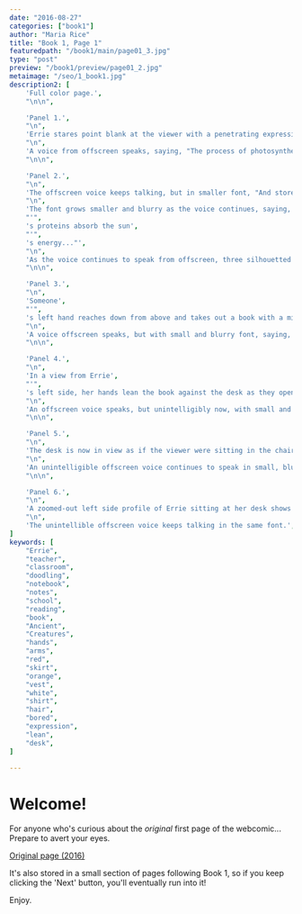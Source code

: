 ```yaml
---
date: "2016-08-27"
categories: ["book1"]
author: "Maria Rice"
title: "Book 1, Page 1"
featuredpath: "/book1/main/page01_3.jpg"
type: "post"
preview: "/book1/preview/page01_2.jpg"
metaimage: "/seo/1_book1.jpg"
description2: [
    'Full color page.',
    "\n\n",

    'Panel 1.',
    "\n",
    'Errie stares point blank at the viewer with a penetrating expression. She sits at her wooden desk with her elbows resting on its flat surface and her face leaning slightly against her right palm. The teenager has straight red hair and wears an orange vest over her white shirt.',
    "\n",
    'A voice from offscreen speaks, saying, "The process of photosynthesis takes energy from the sun..."',
    "\n\n",

    'Panel 2.',
    "\n",
    'The offscreen voice keeps talking, but in smaller font, "And stores it to power the cell..."',
    "\n",
    'The font grows smaller and blurry as the voice continues, saying, "The cell',
    "'",
    's proteins absorb the sun',
    "'",
    's energy..."',
    "\n",
    'As the voice continues to speak from offscreen, three silhouetted figures sit in a line of table-like desks with backpacks at their feet. Unlike the figures to the left and right who lean back in their chairs, the one in the middle leans forward, resting her face on her hand. The middle and right figures have their legs crossed.',    
    "\n\n",

    'Panel 3.',
    "\n",
    'Someone',
    "'",
    's left hand reaches down from above and takes out a book with a mint green hardcover from a pink backpack leaning against a wooden desk leg.',
    "\n",
    'A voice offscreen speaks, but with small and blurry font, saying, "And transform it into sugars..."',
    "\n\n",

    'Panel 4.',
    "\n",
    'In a view from Errie',
    "'",
    's left side, her hands lean the book against the desk as they open it to the middle. Some of her red hair shows up on the small part of the front of her outfit that is visible within the panel.',
    "\n",
    'An offscreen voice speaks, but unintelligibly now, with small and excessively blurry font.',
    "\n\n",

    'Panel 5.',
    "\n",
    'The desk is now in view as if the viewer were sitting in the chair. Two hands rest on the surface of the desk, the right one writing on an open notebook with a pen. The pen has a blue cap on its top end and only one paragraph of scribbles appears at the top of the page.',
    "\n",
    'An unintelligible offscreen voice continues to speak in small, blurry font.',
    "\n\n",

    'Panel 6.',
    "\n",
    'A zoomed-out left side profile of Errie sitting at her desk shows her writing with the blue-cap pen in the notebook while hiding the open book on her lap under the desk. Her red skirt is now visible.',
    "\n",
    'The unintellible offscreen voice keeps talking in the same font.',
]
keywords: [
    "Errie", 
    "teacher",
    "classroom", 
    "doodling", 
    "notebook", 
    "notes", 
    "school", 
    "reading", 
    "book", 
    "Ancient",
    "Creatures",
    "hands",
    "arms",
    "red",
    "skirt",
    "orange",
    "vest",
    "white",
    "shirt",
    "hair",
    "bored",
    "expression",
    "lean",
    "desk",
]

---
```


# Welcome!

For anyone who's curious about the _original_ first page of the webcomic...
Prepare to avert your eyes.

[Original page (2016)][1]

It's also stored in a small section of pages following Book 1, so if you keep clicking the 'Next' button, you'll eventually run into it!

Enjoy.

[1]: /misc/original-prologue-1/